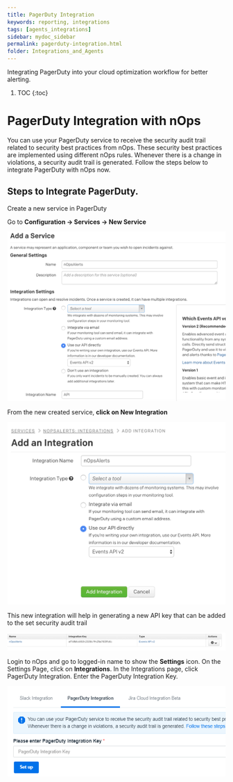 ```yaml
---
title: PagerDuty Integration
keywords: reporting, integrations
tags: [agents_integrations]
sidebar: mydoc_sidebar
permalink: pagerduty-integration.html
folder: Integrations_and_Agents
---
```


Integrating PagerDuty into your cloud optimization workflow for better alerting.

1. TOC
{:toc}

PagerDuty Integration with nOps
===============================

You can use your PagerDuty service to receive the security audit trail related to security best practices from nOps. These security best practices are implemented using different nOps rules. Whenever there is a change in violations, a security audit trail is generated. Follow the steps below to integrate PagerDuty with nOps now.

Steps to Integrate PagerDuty.
-----------------------------

Create a new service in PagerDuty

Go to **Configuration → Services → New Service**

![](/tmpimg/create-pd-service.png)

From the new created service, **click on New Integration**

![](/tmpimg/pd-add-int.png)

This new integration will help in generating a new API key that can be added to the set security audit trail

![](/tmpimg/pd-created.png)

Login to nOps and go to logged-in name to show the **Settings** icon. On the Settings Page, click on **Integrations**. In the Integrations page, click PagerDuty Integration. Enter the PagerDuty Integration Key.

![](/tmpimg/pd-int-enter-key.png)